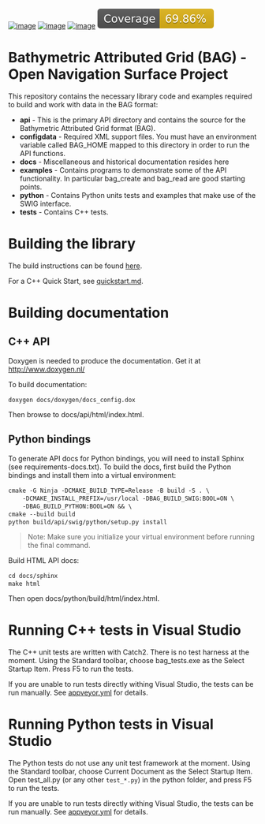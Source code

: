 [![image](https://github.com/OpenNavigationSurface/BAG/actions/workflows/testreporting.yml/badge.svg)](https://github.com/OpenNavigationSurface/BAG/actions/workflows/testreporting.yml)
[![image](https://github.com/OpenNavigationSurface/BAG/actions/workflows/testmatrix.yml/badge.svg)](https://github.com/OpenNavigationSurface/BAG/actions/workflows/testmatrix.yml)
[![image](https://ci.appveyor.com/api/projects/status/b4y9lmrhvhlntgo2?svg=true)](https://ci.appveyor.com/project/giumas/bag)
[![image](coverage.svg)](https://github.com/OpenNavigationSurface/BAG/actions/workflows/testreporting.yml)

# Bathymetric Attributed Grid (BAG) - Open Navigation Surface Project

This repository contains the necessary library code and examples required
to build and work with data in the BAG format:

- **api** - This is the primary API directory and contains the source
    for the Bathymetric Attributed Grid format (BAG).
- **configdata** - Required XML support files. You must have an
    environment variable called BAG_HOME mapped to this directory in
    order to run the API functions.
- **docs** - Miscellaneous and historical documentation resides here
- **examples** - Contains programs to demonstrate some of the API
    functionality. In particular bag_create and bag_read are good
    starting points.
- **python** - Contains Python units tests and examples that make
    use of the SWIG interface.
- **tests** - Contains C++ tests.

# Building the library

The build instructions can be found [here](docs/BUILDING.md).


For a C++ Quick Start, see [quickstart.md](./quickstart.md).

# Building documentation

## C++ API

Doxygen is needed to produce the documentation. Get it at
<http://www.doxygen.nl/>

To build documentation:

```
doxygen docs/doxygen/docs_config.dox
```

Then browse to docs/api/html/index.html.

## Python bindings

To generate API docs for Python bindings, you will need to install
Sphinx (see requirements-docs.txt). To build the docs, first build the
Python bindings and install them into a virtual environment:

```
cmake -G Ninja -DCMAKE_BUILD_TYPE=Release -B build -S . \
    -DCMAKE_INSTALL_PREFIX=/usr/local -DBAG_BUILD_SWIG:BOOL=ON \
    -DBAG_BUILD_PYTHON:BOOL=ON && \
cmake --build build
python build/api/swig/python/setup.py install
```

> Note: Make sure you initialize your virtual environment before running the final command.

Build HTML API docs:

```
cd docs/sphinx
make html
```

Then open docs/python/build/html/index.html.

# Running C++ tests in Visual Studio

The C++ unit tests are written with Catch2. There is no test harness at
the moment. Using the Standard toolbar, choose bag_tests.exe as the
Select Startup Item. Press F5 to run the tests.

If you are unable to run tests directly withing Visual Studio, the tests
can be run manually. See [appveyor.yml](appveyor.yml) for details.

# Running Python tests in Visual Studio

The Python tests do not use any unit test framework at the moment. Using
the Standard toolbar, choose Current Document as the Select Startup
Item. Open test_all.py (or any other `test_*.py`) in the python
folder, and press F5 to run the tests.

If you are unable to run tests directly withing Visual Studio, the tests
can be run manually. See [appveyor.yml](appveyor.yml) for details.
